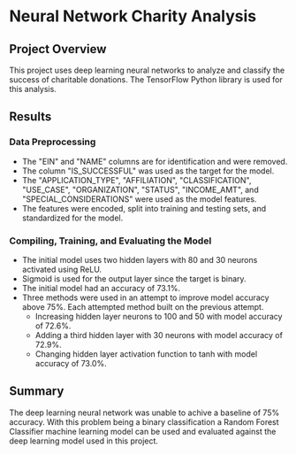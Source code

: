 # Neural Network Charity Analysis

## Project Overview

This project uses deep learning neural networks to analyze and classify the success of charitable donations. The TensorFlow Python library is used for this analysis.

## Results

### Data Preprocessing

- The "EIN" and "NAME" columns are for identification and were removed.
- The column "IS_SUCCESSFUL" was used as the target for the model.
- The "APPLICATION_TYPE", "AFFILIATION", "CLASSIFICATION", "USE_CASE", "ORGANIZATION", "STATUS", "INCOME_AMT", and "SPECIAL_CONSIDERATIONS" were used as the model features.
- The features were encoded, split into training and testing sets, and standardized for the model.

### Compiling, Training, and Evaluating the Model

- The initial model uses two hidden layers with 80 and 30 neurons activated using ReLU.
- Sigmoid is used for the output layer since the target is binary.
- The initial model had an accuracy of 73.1%.
- Three methods were used in an attempt to improve model accuracy above 75%. Each attempted method built on the previous attempt.
  - Increasing hidden layer neurons to 100 and 50 with model accuracy of 72.6%.
  - Adding a third hidden layer with 30 neurons with model accuracy of 72.9%.
  - Changing hidden layer activation function to tanh with model accuracy of 73.0%.

## Summary
The deep learning neural network was unable to achive a baseline of 75% accuracy. With this problem being a binary classification a Random Forest Classifier machine learning model can be used and evaluated against the deep learning model used in this project.
